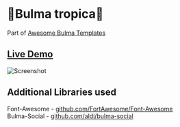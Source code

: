 # 🍍Bulma tropica🍍

Part of [Awesome Bulma Templates](https://github.com/aldi/awesome-bulma-templates)

## [Live Demo](https://restylianos.github.io/bulma-tropico-template/)

![Screenshot](https://github.com/restylianos/bulma-tropico-template/blob/main/images/screenshot.png)

## Additional Libraries used

Font-Awesome - [github.com/FortAwesome/Font-Awesome](https://github.com/FortAwesome/Font-Awesome)  
Bulma-Social - [github.com/aldi/bulma-social](https://github.com/aldi/bulma-social)
